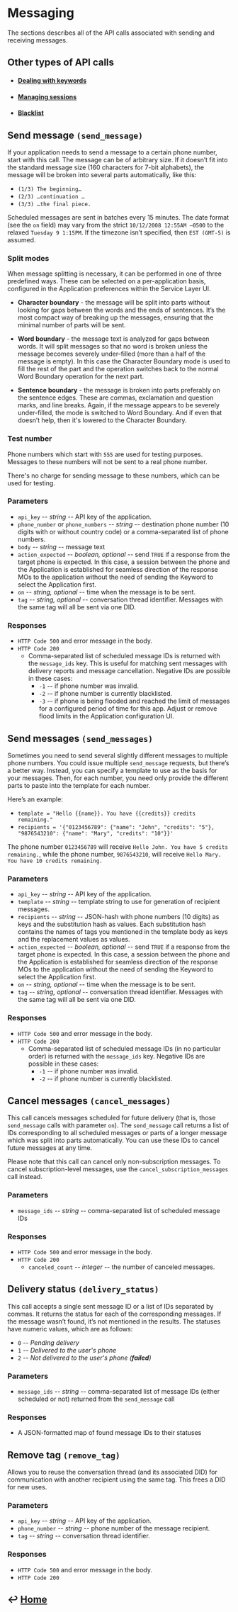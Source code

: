 Messaging
=========

The sections describes all of the API calls associated with sending and receiving messages.

Other types of API calls
------------------------

- #### [Dealing with keywords](https://github.com/CarouselSMS/API/tree/master/sections/api/keywords.md)

- #### [Managing sessions](https://github.com/CarouselSMS/API/tree/master/sections/api/sessions.md)

- #### [Blacklist](https://github.com/CarouselSMS/API/tree/master/sections/api/blacklist.md)


Send message `(send_message)`
-----------------------------

If your application needs to send a message to a certain phone number, start with this call. The message can be of arbitrary size. If it doesn’t fit into the standard message size (160 characters for 7-bit alphabets), the message will be broken into several parts automatically, like this:

-   `(1/3) The beginning…`
-   `(2/3) …continuation …`
-   `(3/3) …the final piece.`

Scheduled messages are sent in batches every 15 minutes. The date format (see the `on` field) may vary from the strict `10/12/2008 12:55AM —0500` to the relaxed `Tuesday 9 1:15PM`. If the timezone isn’t specified, then `EST (GMT-5)` is assumed.

### Split modes

When message splitting is necessary, it can be performed in one of three predefined ways. These can be selected on a per-application basis, configured in the Application preferences within the Service Layer UI.

-   **Character boundary** - the message will be split into parts without
    looking for gaps between the words and the ends of sentences. It’s
    the most compact way of breaking up the messages, ensuring that the
    minimal number of parts will be sent.

-   **Word boundary** - the message text is analyzed for gaps between
    words. It will split messages so that no word is broken unless the message
    becomes severely under-filled (more than a half of the message is
    empty). In this case the Character Boundary mode is used to fill the
    rest of the part and the operation switches back to the normal Word
    Boundary operation for the next part.

-   **Sentence boundary** - the message is broken into parts preferably on
    the sentence edges. These are commas, exclamation and question
    marks, and line breaks. Again, if the message appears to be severely
    under-filled, the mode is switched to Word Boundary. And if even
    that doesn’t help, then it's lowered to the Character Boundary.

### Test number

Phone numbers which start with `555` are used for testing purposes.
Messages to these numbers will not be sent to a real phone number.

There's no charge for sending message to these numbers, which can be used for testing.

### Parameters

-   `api_key` -- *string* -- API key of the application.
-   `phone_number` or `phone_numbers` -- *string* -- destination phone number
    (10 digits with or without country code) or a comma-separated list
    of phone numbers.
-   `body` -- *string* -- message text
-   `action_expected` -- *boolean, optional* -- send `TRUE` if a response
    from the target phone is expected. In this case, a session between
    the phone and the Application is established for seamless direction
    of the response MOs to the application without the need of sending
    the Keyword to select the Application first.
-   `on` -- *string, optional* -- time when the message is to be sent.
-   `tag` -- *string, optional* -- conversation thread identifier. Messages
    with the same tag will all be sent via one DID.

### Responses

-   `HTTP Code 500` and error message in the body.
-   `HTTP Code 200`
    -   Comma-separated list of scheduled message IDs is returned with the
        `message_ids` key. This is useful for matching sent
        messages with delivery reports and message cancellation.
        Negative IDs are possible in these cases:
    	  -   `-1` -- if phone number was invalid.
        -   `-2` -- if phone number is currently blacklisted.
        -   `-3` -- if phone is being flooded and reached the limit of
            messages for a configured period of time for this app.
            Adjust or remove flood limits in the Application configuration UI.

Send messages `(send_messages)`
-------------------------------

Sometimes you need to send several slightly different messages to multiple phone numbers. You could issue multiple `send_message` requests, but there’s a better way. Instead, you can specify a template to use as the basis for your messages. Then, for each number, you need only provide the different parts to paste into the template for each number.

Here’s an example:

-   `template = "Hello {{name}}. You have {{credits}} credits remaining."`
-   `recipients = '{"0123456789": {"name": "John", "credits": "5"}, "9876543210": {"name": "Mary", "credits": "10"}}'`

The phone number `0123456789` will receive `Hello John. You have 5 credits remaining.`, while the phone number, `9876543210`, will receive `Hello Mary. You have 10 credits remaining.`

### Parameters

-   `api_key` -- *string* -- API key of the application.
-   `template` -- *string* -- template string to use for generation of
    recipient messages.
-   `recipients` -- *string* -- JSON-hash with phone numbers (10 digits) as
    keys and the substitution hash as values. Each substitution hash
    contains the names of tags you mentioned in the template body as
    keys and the replacement values as values.
-   `action_expected` -- *boolean, optional* -- send `TRUE` if a response
    from the target phone is expected. In this case, a session between
    the phone and the Application is established for seamless direction
    of the response MOs to the application without the need of sending
    the Keyword to select the Application first.
-   `on` -- *string, optional* -- time when the message is to be sent.
-   `tag` -- *string, optional* -- conversation thread identifier. Messages
    with the same tag will all be sent via one DID.

### Responses

-   `HTTP Code 500` and error message in the body.
-   `HTTP Code 200`
    -   Comma-separated list of scheduled message IDs (in no particular
        order) is returned with the `message_ids` key. Negative IDs are
        possible in these cases:
        -   `-1` -- if phone number was invalid.
        -   `-2` -- if phone number is currently blacklisted.


Cancel messages `(cancel_messages)`
-----------------------------------

This call cancels messages scheduled for future delivery (that is, those `send_message` calls with parameter `on`). The `send_message` call returns a list of IDs corresponding to all scheduled messages or parts of a longer message which was split into parts automatically. You can use these IDs to cancel future messages at any time.

Please note that this call can cancel only non-subscription messages. To cancel subscription-level messages, use the `cancel_subscription_messages` call instead.

### Parameters

-   `message_ids` -- *string* -- comma-separated list of scheduled message IDs

### Responses

-   `HTTP Code 500` and error message in the body.
-   `HTTP Code 200`
    -   `canceled_count` -- *integer* -- the number of canceled messages.

Delivery status `(delivery_status)`
-----------------------------------

This call accepts a single sent message ID or a list of IDs separated by commas. It returns the status for each of the corresponding messages. If the message wasn’t found, it’s not mentioned in the results. The statuses
have numeric values, which are as follows:

-   `0` -- *Pending delivery*
-   `1` -- *Delivered to the user's phone*
-   `2` -- *Not delivered to the user's phone (**failed**)*

### Parameters

-   `message_ids` -- *string* -- comma-separated list of message IDs (either scheduled or not) returned from the `send_message` call

### Responses

-   A JSON-formatted map of found message IDs to their statuses

Remove tag `(remove_tag)`
-------------------------

Allows you to reuse the conversation thread (and its associated DID) for communication with another recipient using the same tag. This frees a DID for new uses.

### Parameters

- `api_key` -- *string* -- API key of the application.
- `phone_number` -- *string* -- phone number of the message recipient.
- `tag` -- *string* -- conversation thread identifier.

### Responses

- `HTTP Code 500` and error message in the body.
- `HTTP Code 200`


&#8617; [Home](https://github.com/CarouselSMS/API)
--------------